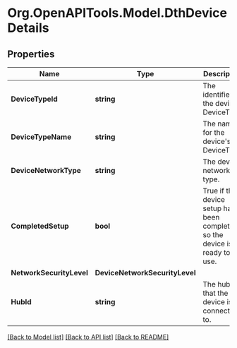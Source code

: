 # Org.OpenAPITools.Model.DthDeviceDetails
## Properties

Name | Type | Description | Notes
------------ | ------------- | ------------- | -------------
**DeviceTypeId** | **string** | The identifier for the device&#39;s DeviceType. | 
**DeviceTypeName** | **string** | The name for the device&#39;s DeviceType. | 
**DeviceNetworkType** | **string** | The device network type. | [optional] 
**CompletedSetup** | **bool** | True if the device setup has been completed so the device is ready to use. | 
**NetworkSecurityLevel** | **DeviceNetworkSecurityLevel** |  | [optional] 
**HubId** | **string** | The hub that the device is connected to. | [optional] 

[[Back to Model list]](../README.md#documentation-for-models) [[Back to API list]](../README.md#documentation-for-api-endpoints) [[Back to README]](../README.md)

